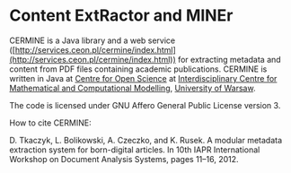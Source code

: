 Content ExtRactor and MINEr
===========================

CERMINE is a Java library and a web service ([http://services.ceon.pl/cermine/index.html](http://services.ceon.pl/cermine/index.html)) for extracting metadata
and content from PDF files containing academic publications.
CERMINE is written in Java at [Centre for Open Science](http://ceon.pl/en/research/) at [Interdisciplinary Centre for Mathematical and Computational Modelling](http://www.icm.edu.pl/), [University of Warsaw](http://www.uw.edu.pl/).

The code is licensed under GNU Affero General Public License version 3.

How to cite CERMINE:

D. Tkaczyk, L. Bolikowski, A. Czeczko, and K. Rusek. A modular metadata extraction system for born-digital articles. In 10th IAPR International Workshop on Document Analysis Systems, pages 11–16, 2012.
